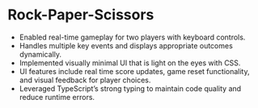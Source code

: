 # Rock-Paper-Scissors

* Enabled real-time gameplay for two players with keyboard controls.
* Handles multiple key events and displays appropriate outcomes dynamically.
* Implemented visually minimal UI that is light on the eyes with CSS.
* UI features include real time score updates, game reset functionality, and visual feedback for player choices.
* Leveraged TypeScript’s strong typing to maintain code quality and reduce runtime errors.
